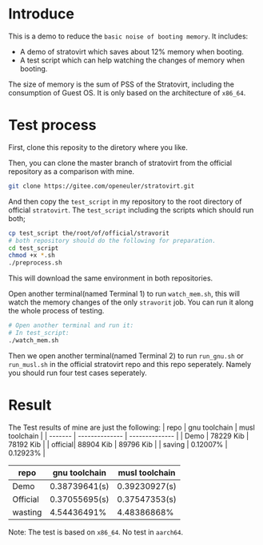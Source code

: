 # Introduce
This is a demo to reduce the `basic noise of booting memory`.
It includes:
- A demo of stratovirt which saves about 12% memory when booting.
- A test script which can help watching the changes of memory when booting.

The size of memory is the sum of PSS of the Stratovirt, including the consumption of Guest OS.
It is only based on the architecture of `x86_64`.

# Test process
First, clone this reposity to the diretory where you like.

Then, you can clone the master branch of stratovirt from the official repository as a comparison with mine.
```bash
git clone https://gitee.com/openeuler/stratovirt.git
```
And then copy the `test_script` in my repository to the root directory of official `stratovirt`.
The `test_script` including the scripts which should run both;

```bash
cp test_script the/root/of/official/stravorit
# both repository should do the following for preparation.
cd test_script
chmod +x *.sh
./preprocess.sh
```
This will download the same environment in both repositories.

Open another terminal(named Terminal 1) to run `watch_mem.sh`, this will watch the memory changes of the only `stravorit` job. You can run it along the whole process of testing.
```bash
# Open another terminal and run it:
# In test_script:
./watch_mem.sh
```

Then we open another terminal(named Terminal 2) to run `run_gnu.sh` or `run_musl.sh` in the official stratovirt repo and this repo seperately. Namely you should run four test cases seperately.

# Result
The Test results of mine are just the following:
| repo    | gnu toolchain | musl toolchain |
| ------- | -------------- | -------------- |
| Demo    | 78229 Kib      | 78192 Kib      |
| official| 88904 Kib      | 89796 Kib      |
| saving  | 0.12007%       | 0.12923%       |

| repo     | gnu toolchain | musl toolchain |
| -------- | ------------- | -------------- |
| Demo     | 0.38739641(s) | 0.39230927(s)  |
| Official | 0.37055695(s) | 0.37547353(s)  |
| wasting  | 4.54436491%   | 4.48386868%    |

Note: The test is based on `x86_64`. No test in `aarch64`.

